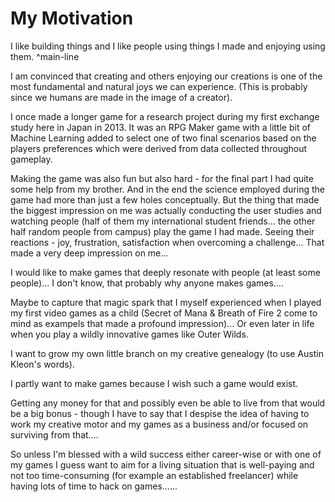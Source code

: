
# My Motivation

I like building things and I like people using things I made and enjoying using them. ^main-line

I am convinced that creating and others enjoying our creations is one of the most fundamental and natural joys we can
experience. (This is probably since we humans are made in the image of a creator).

I once made a longer game for a research project during my first exchange study here in Japan in 2013. It was an RPG
Maker game with a little bit of Machine Learning added to select one of two final scenarios based on the players
preferences which were derived from data collected throughout gameplay.

Making the game was also fun but also hard - for the final part I had quite some help from my brother.
And  in the end the science employed during the game had more than just a few holes conceptually. But the thing that
made the biggest impression on me was actually conducting the user studies and watching people (half of them my
international student friends... the other half random people from campus) play the game I had made.
Seeing their reactions - joy, frustration, satisfaction when overcoming a challenge...
That made a very deep impression on me...

I would like to make games that deeply resonate with people (at least some people)...
I don't know, that probably why anyone makes games....

Maybe to capture that magic spark that I myself experienced when I played my first video games as a child
(Secret of Mana & Breath of Fire 2 come to mind as exampels that made a profound impression)... Or even later in life
when you play a wildly innovative games like Outer Wilds.

I want to grow my own little branch on my creative genealogy (to use Austin Kleon's words).

I partly want to make games because I wish such a game would exist.

Getting any money for that and possibly even be able to live from that would be a big bonus -
though I have to say that I despise the idea of having to work my creative motor and my games as a business and/or
focused on surviving from that....

So unless I'm blessed with a wild success either career-wise or with one of my games I guess want to aim for a living
situation that is well-paying and not too time-consuming (for example an established freelancer) while having lots of
time to hack on games......
